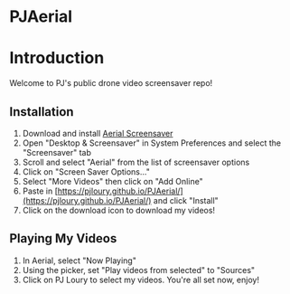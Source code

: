 # PJAerial

# Introduction
Welcome to PJ's public drone video screensaver repo!

## Installation
1. Download and install [Aerial Screensaver](https://aerialscreensaver.github.io/)
2. Open "Desktop & Screensaver" in System Preferences and select the "Screensaver" tab
3. Scroll and select "Aerial" from the list of screensaver options
4. Click on "Screen Saver Options..."
5. Select "More Videos" then click on "Add Online"
6. Paste in [https://pjloury.github.io/PJAerial/](https://pjloury.github.io/PJAerial/) and click "Install"
7. Click on the download icon to download my videos!

## Playing My Videos
1. In Aerial, select "Now Playing"
2. Using the picker, set "Play videos from selected" to "Sources"
3. Click on PJ Loury to select my videos. You're all set now, enjoy!